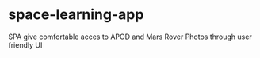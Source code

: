 # space-learning-app
SPA give comfortable acces to APOD and Mars Rover Photos through user friendly UI
